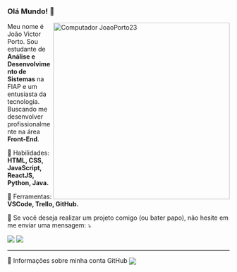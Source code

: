 ### Olá Mundo! 💜
<img src="https://raw.githubusercontent.com/MicaelliMedeiros/micaellimedeiros/master/image/computer-illustration.png" min-width="300px" max-width="300px" width="400px" align="right" alt="Computador JoaoPorto23">

<p align="left"> 
  Meu nome é João Victor Porto. Sou estudante de <strong>Análise e Desenvolvimento de Sistemas</strong> na FIAP e um entusiasta da tecnologia. Buscando me desenvolver profissionalmente na área <strong>Front-End</strong>.
</p>

<p align="left">
  🦄 Habilidades: <strong>HTML, CSS, JavaScript, ReactJS, Python, Java.</strong>
</p>

<p align="left">
  💼 Ferramentas: <strong>VSCode, Trello, GitHub.</strong>
</p>

<p align="left">
  💌 Se você deseja realizar um projeto comigo (ou bater papo), não hesite em me enviar uma mensagem: ⤵️
</p>

<p align="left">
  <a href="https://www.instagram.com/joaoporto23/" alt="Instagram">
  <img src="https://img.shields.io/badge/-Instagram-DF0174?style=for-the-badge&logo=instagram&logoColor=white&link=https://www.instagram.com/joaoporto23/"/></a>
  
  <a href="https://www.linkedin.com/in/jv-porto" alt="Linkedin">
  <img src="https://img.shields.io/badge/-Linkedin-0e76a8?style=for-the-badge&logo=Linkedin&logoColor=white&link=https://www.linkedin.com/in/jv-porto" /></a>
</p> 
<hr>
🏅 Informações sobre minha conta GitHub
<img align=center src="https://github-readme-stats.vercel.app/api?username=JoaoPorto23&show_icons=true&theme=radical">
